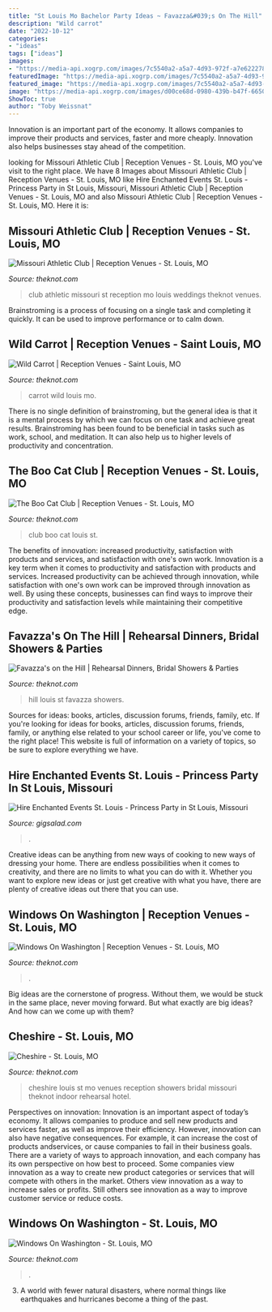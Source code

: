 ```yaml
---
title: "St Louis Mo Bachelor Party Ideas ~ Favazza&#039;s On The Hill"
description: "Wild carrot"
date: "2022-10-12"
categories:
- "ideas"
tags: ["ideas"]
images:
- "https://media-api.xogrp.com/images/7c5540a2-a5a7-4d93-972f-a7e622278823~rs_2001.480.fit.jpg"
featuredImage: "https://media-api.xogrp.com/images/7c5540a2-a5a7-4d93-972f-a7e622278823~rs_2001.480.fit.jpg"
featured_image: "https://media-api.xogrp.com/images/7c5540a2-a5a7-4d93-972f-a7e622278823~rs_2001.480.fit.jpg"
image: "https://media-api.xogrp.com/images/d00ce68d-0980-439b-b47f-6650b07ea1bf"
ShowToc: true
author: "Toby Weissnat"
---
```



Innovation is an important part of the economy. It allows companies to improve their products and services, faster and more cheaply. Innovation also helps businesses stay ahead of the competition. 

	

		
looking for Missouri Athletic Club | Reception Venues - St. Louis, MO you've visit to the right place. We have 8 Images about Missouri Athletic Club | Reception Venues - St. Louis, MO like Hire Enchanted Events St. Louis - Princess Party in St Louis, Missouri, Missouri Athletic Club | Reception Venues - St. Louis, MO and also Missouri Athletic Club | Reception Venues - St. Louis, MO. Here it is:
		
    
## Missouri Athletic Club | Reception Venues - St. Louis, MO

<img loading=lazy src="https://media-api.xogrp.com/images/d00ce68d-0980-439b-b47f-6650b07ea1bf" onerror="this.onerror=null;this.src='https://tse1.mm.bing.net/th?id=OIP.rWbhOSwW9pRhYVlaRxHrRgHaFj&amp;pid=15.1';" alt="Missouri Athletic Club | Reception Venues - St. Louis, MO">

_Source: theknot.com_

>club athletic missouri st reception mo louis weddings theknot venues. 

	

Brainstroming is a process of focusing on a single task and completing it quickly. It can be used to improve performance or to calm down.

    
## Wild Carrot | Reception Venues - Saint Louis, MO

<img loading=lazy src="https://media-api.xogrp.com/images/c2b0f8a2-85b9-495b-bf3c-95b5c6b0902b~rs_320.480" onerror="this.onerror=null;this.src='https://tse3.mm.bing.net/th?id=OIP.vLMslbIpxe0WlOegvrfW_gAAAA&amp;pid=15.1';" alt="Wild Carrot | Reception Venues - Saint Louis, MO">

_Source: theknot.com_

>carrot wild louis mo. 

	

There is no single definition of brainstroming, but the general idea is that it is a mental process by which we can focus on one task and achieve great results. Brainstroming has been found to be beneficial in tasks such as work, school, and meditation. It can also help us to higher levels of productivity and concentration.

    
## The Boo Cat Club | Reception Venues - St. Louis, MO

<img loading=lazy src="https://media-api.xogrp.com/images/349ff94f-09a4-4b33-9ae0-460766f90995~rs_720.480" onerror="this.onerror=null;this.src='https://tse3.mm.bing.net/th?id=OIP.YzEE7cREg_EV7r6vVObstwHaE8&amp;pid=15.1';" alt="The Boo Cat Club | Reception Venues - St. Louis, MO">

_Source: theknot.com_

>club boo cat louis st. 

	

The benefits of innovation: increased productivity, satisfaction with products and services, and satisfaction with one's own work.
Innovation is a key term when it comes to productivity and satisfaction with products and services. Increased productivity can be achieved through innovation, while satisfaction with one's own work can be improved through innovation as well. By using these concepts, businesses can find ways to improve their productivity and satisfaction levels while maintaining their competitive edge.

    
## Favazza&#039;s On The Hill | Rehearsal Dinners, Bridal Showers &amp; Parties

<img loading=lazy src="https://media-api.xogrp.com/images/b7f99c68-2c86-437b-a8aa-96c6a25e5dda~rs_640.480" onerror="this.onerror=null;this.src='https://tse3.mm.bing.net/th?id=OIP.S2fvwUOwdYJGTZ77c5GocAHaFj&amp;pid=15.1';" alt="Favazza&#039;s on the Hill | Rehearsal Dinners, Bridal Showers &amp; Parties">

_Source: theknot.com_

>hill louis st favazza showers. 

	

Sources for ideas: books, articles, discussion forums, friends, family, etc.
If you're looking for ideas for books, articles, discussion forums, friends, family, or anything else related to your school career or life, you've come to the right place! This website is full of information on a variety of topics, so be sure to explore everything we have.

    
## Hire Enchanted Events St. Louis - Princess Party In St Louis, Missouri

<img loading=lazy src="https://cress.gigsalad.com/s3/e/enchanted_events_st_louis_st_peters/5fefe03e711d5.jpg" onerror="this.onerror=null;this.src='https://tse1.mm.bing.net/th?id=OIP.eFuXC0IatdR-loyGxk7hCwHaLG&amp;pid=15.1';" alt="Hire Enchanted Events St. Louis - Princess Party in St Louis, Missouri">

_Source: gigsalad.com_

>. 

	

Creative ideas can be anything from new ways of cooking to new ways of dressing your home. There are endless possibilities when it comes to creativity, and there are no limits to what you can do with it. Whether you want to explore new ideas or just get creative with what you have, there are plenty of creative ideas out there that you can use.

    
## Windows On Washington | Reception Venues - St. Louis, MO

<img loading=lazy src="https://media-api.xogrp.com/images/91e84e01-33d6-438d-8e6c-a74a424f3bc3~rs_720.480" onerror="this.onerror=null;this.src='https://tse3.mm.bing.net/th?id=OIP.SMeM8otL4L-3IE3_E-hGMAHaE8&amp;pid=15.1';" alt="Windows On Washington | Reception Venues - St. Louis, MO">

_Source: theknot.com_

>. 

	

Big ideas are the cornerstone of progress. Without them, we would be stuck in the same place, never moving forward. But what exactly are big ideas? And how can we come up with them?

    
## Cheshire - St. Louis, MO

<img loading=lazy src="https://media-api.xogrp.com/images/079c6ef7-6d68-46fa-860b-15e577700942~rs_2001.480.fit.jpg" onerror="this.onerror=null;this.src='https://tse1.mm.bing.net/th?id=OIP.j3BpWZ9AR8easilNz2mriQHaE7&amp;pid=15.1';" alt="Cheshire - St. Louis, MO">

_Source: theknot.com_

>cheshire louis st mo venues reception showers bridal missouri theknot indoor rehearsal hotel. 

	

Perspectives on innovation:
Innovation is an important aspect of today’s economy. It allows companies to produce and sell new products and services faster, as well as improve their efficiency. However, innovation can also have negative consequences. For example, it can increase the cost of products andservices, or cause companies to fail in their business goals. There are a variety of ways to approach innovation, and each company has its own perspective on how best to proceed. Some companies view innovation as a way to create new product categories or services that will compete with others in the market. Others view innovation as a way to increase sales or profits. Still others see innovation as a way to improve customer service or reduce costs.

    
## Windows On Washington - St. Louis, MO

<img loading=lazy src="https://media-api.xogrp.com/images/7c5540a2-a5a7-4d93-972f-a7e622278823~rs_2001.480.fit.jpg" onerror="this.onerror=null;this.src='https://tse1.mm.bing.net/th?id=OIP.vhfLNNvBA1FXf6-rCMyqtAAAAA&amp;pid=15.1';" alt="Windows On Washington - St. Louis, MO">

_Source: theknot.com_

>. 

	

3. A world with fewer natural disasters, where normal things like earthquakes and hurricanes become a thing of the past. 

